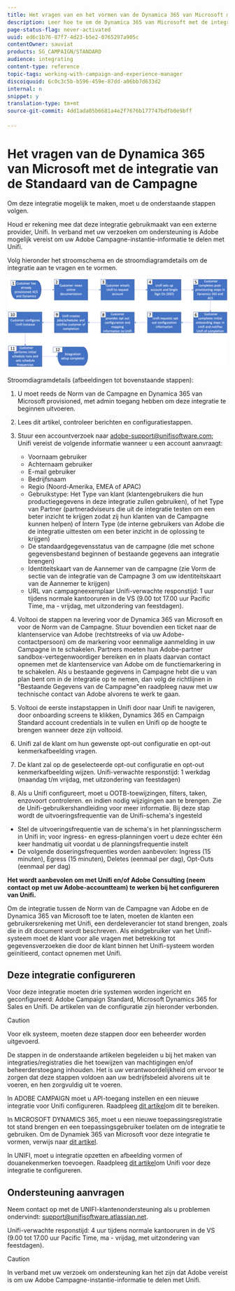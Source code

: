 ```yaml
---
title: Het vragen van en het vormen van de Dynamica 365 van Microsoft met de Standaardintegratie van de Campagne
description: Leer hoe te om de Dynamica 365 van Microsoft met de integratie van de Standaard van de Campagne te vragen en te vormen
page-status-flag: never-activated
uuid: ed6c1b76-87f7-4d23-b5e2-0765297a905c
contentOwner: sauviat
products: SG_CAMPAIGN/STANDARD
audience: integrating
content-type: reference
topic-tags: working-with-campaign-and-experience-manager
discoiquuid: 6c0c3c5b-b596-459e-87dd-a06bb7d633d2
internal: n
snippet: y
translation-type: tm+mt
source-git-commit: 4dd1ada05b6681a4e2f7676b177747bdfb0e9bff

---
```



# Het vragen van de Dynamica 365 van Microsoft met de integratie van de Standaard van de Campagne

Om deze integratie mogelijk te maken, moet u de onderstaande stappen volgen.

Houd er rekening mee dat deze integratie gebruikmaakt van een externe provider, Unifi.  In verband met uw verzoeken om ondersteuning is Adobe mogelijk vereist om uw Adobe Campagne-instantie-informatie te delen met Unifi.

Volg hieronder het stroomschema en de stroomdiagramdetails om de integratie aan te vragen en te vormen.

![](assets/provisioning-wf.png)

Stroomdiagramdetails (afbeeldingen tot bovenstaande stappen):

1. U moet reeds de Norm van de Campagne en Dynamica 365 van Microsoft provisioned, met admin toegang hebben om deze integratie te beginnen uitvoeren.

1. Lees dit artikel, controleer berichten en configuratiestappen.

1. Stuur een accountverzoek naar adobe-support@unifisoftware.com; Unifi vereist de volgende informatie wanneer u een account aanvraagt:
   * Voornaam gebruiker
   * Achternaam gebruiker
   * E-mail gebruiker
   * Bedrijfsnaam
   * Regio (Noord-Amerika, EMEA of APAC)
   * Gebruikstype:  Het Type van klant (klantengebruikers die hun productiegegevens in deze integratie zullen gebruiken), of het Type van Partner (partneradviseurs die uit de integratie testen om een beter inzicht te krijgen zodat zij hun klanten van de Campagne kunnen helpen) of Intern Type (de interne gebruikers van Adobe die de integratie uittesten om een beter inzicht in de oplossing te krijgen)
   * De standaardgegevensstatus van de campagne (die met schone gegevensbestand beginnen of bestaande gegevens aan integratie brengen)
   * Identiteitskaart van de Aannemer van de campagne (zie Vorm de sectie van de integratie van de Campagne 3 om uw identiteitskaart van de Aannemer te krijgen)
   * URL van campagneexemplaar
   Unifi-verwachte responstijd: 1 uur tijdens normale kantooruren in de VS (9.00 tot 17.00 uur Pacific Time, ma - vrijdag, met uitzondering van feestdagen).

1. Voltooi de stappen na levering voor de Dynamica 365 van Microsoft en voor de Norm van de Campagne.
Stuur bovendien een ticket naar de klantenservice van Adobe (rechtstreeks of via uw Adobe-contactpersoon) om de markering voor eenmalige aanmelding in uw Campagne in te schakelen. Partners moeten hun Adobe-partner sandbox-vertegenwoordiger bereiken en in plaats daarvan contact opnemen met de klantenservice van Adobe om de functiemarkering in te schakelen.
Als u bestaande gegevens in Campagne hebt die u van plan bent om in de integratie op te nemen, dan volg de richtlijnen in &quot;Bestaande Gegevens van de Campagne&quot;en raadpleeg nauw met uw technische contact van Adobe alvorens te werk te gaan.

1. Voltooi de eerste instapstappen in Unifi door naar Unifi te navigeren, door onboarding screens te klikken, Dynamics 365 en Campaign Standard account credentials in te vullen en Unifi op de hoogte te brengen wanneer deze zijn voltooid.

1. Unifi zal de klant om hun gewenste opt-out configuratie en opt-out kenmerkafbeelding vragen.

1. De klant zal op de geselecteerde opt-out configuratie en opt-out kenmerkafbeelding wijzen.
Unifi-verwachte responstijd: 1 werkdag (maandag t/m vrijdag, met uitzondering van feestdagen)

1. Als u Unifi configureert, moet u OOTB-toewijzingen, filters, taken, enzovoort controleren. en indien nodig wijzigingen aan te brengen.  Zie de Unifi-gebruikershandleiding voor meer informatie.
Bij deze stap wordt de uitvoeringsfrequentie van de Unifi-schema&#39;s ingesteld
* Stel de uitvoeringsfrequentie van de schema&#39;s in het planningsscherm in Unifi in; voor ingress- en egress-planningen voert u deze echter één keer handmatig uit voordat u de planningsfrequentie instelt
* De volgende doseringsfrequenties worden aanbevolen: Ingress (15 minuten), Egress (15 minuten), Deletes (eenmaal per dag), Opt-Outs (eenmaal per dag)

**Het wordt aanbevolen om met Unifi en/of Adobe Consulting (neem contact op met uw Adobe-accountteam) te werken bij het configureren van Unifi.**

Om de integratie tussen de Norm van de Campagne van Adobe en de Dynamica 365 van Microsoft toe te laten, moeten de klanten een gebruikersrekening met Unifi, een derdeleverancier tot stand brengen, zoals die in dit document wordt beschreven.   Als eindgebruiker van het Unifi-systeem moet de klant voor alle vragen met betrekking tot gegevensverzoeken die door de klant binnen het Unifi-systeem worden geïnitieerd, contact opnemen met Unifi.

## Deze integratie configureren

Voor deze integratie moeten drie systemen worden ingericht en geconfigureerd: Adobe Campaign Standard, Microsoft Dynamics 365 for Sales en Unifi. De artikelen van de configuratie zijn hieronder verbonden.

>[!CAUTION]
>
>Voor elk systeem, moeten deze stappen door een beheerder worden uitgevoerd.
>
>De stappen in de onderstaande artikelen begeleiden u bij het maken van integraties/registraties die het toewijzen van machtigingen en/of beheerderstoegang inhouden.  Het is uw verantwoordelijkheid om ervoor te zorgen dat deze stappen voldoen aan uw bedrijfsbeleid alvorens uit te voeren, en hen zorgvuldig uit te voeren.

In ADOBE CAMPAIGN moet u API-toegang instellen en een nieuwe integratie voor Unifi configureren. Raadpleeg [dit artikel](../../integrating/using/configure-adobe-io-for-ms-dynamic.md)om dit te bereiken.

In MICROSOFT DYNAMICS 365, moet u een nieuwe toepassingsregistratie tot stand brengen en een toepassingsgebruiker toelaten om de integratie te gebruiken.  Om de Dynamiek 365 van Microsoft voor deze integratie te vormen, verwijs naar [dit artikel](../../integrating/using/configure-microsoft-dynamics-365-for-campaign-integration.md).

In UNIFI, moet u integratie opzetten en afbeelding vormen of douanekenmerken toevoegen. Raadpleeg [dit artikel](../../integrating/using/configure-unifi-for-microsoft-dynamics-365-integration.md)om Unifi voor deze integratie te configureren.

## Ondersteuning aanvragen

Neem contact op met de UNIFI-klantenondersteuning als u problemen ondervindt: [support@unifisoftware.atlassian.net](mailto:support@unifisoftware.atlassian.net).

Unifi-verwachte responstijd: 4 uur tijdens normale kantooruren in de VS (9.00 tot 17.00 uur Pacific Time, ma - vrijdag, met uitzondering van feestdagen).

>[!CAUTION]
>
>In verband met uw verzoek om ondersteuning kan het zijn dat Adobe vereist is om uw Adobe Campagne-instantie-informatie te delen met Unifi.